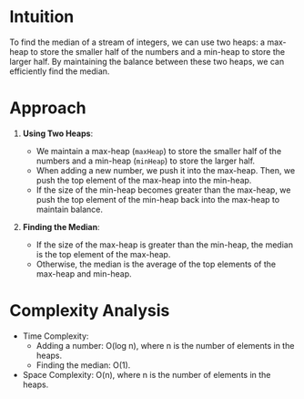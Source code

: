 # Intuition
To find the median of a stream of integers, we can use two heaps: a max-heap to store the smaller half of the numbers and a min-heap to store the larger half. By maintaining the balance between these two heaps, we can efficiently find the median.

# Approach
1. **Using Two Heaps**:
   - We maintain a max-heap (`maxHeap`) to store the smaller half of the numbers and a min-heap (`minHeap`) to store the larger half.
   - When adding a new number, we push it into the max-heap. Then, we push the top element of the max-heap into the min-heap.
   - If the size of the min-heap becomes greater than the max-heap, we push the top element of the min-heap back into the max-heap to maintain balance.

2. **Finding the Median**:
   - If the size of the max-heap is greater than the min-heap, the median is the top element of the max-heap.
   - Otherwise, the median is the average of the top elements of the max-heap and min-heap.

# Complexity Analysis
- Time Complexity:
  - Adding a number: O(log n), where n is the number of elements in the heaps.
  - Finding the median: O(1).
- Space Complexity: O(n), where n is the number of elements in the heaps.

